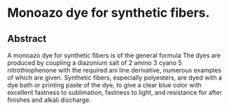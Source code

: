 # Monoazo dye for synthetic fibers.

## Abstract
A monoazo dye for synthetic fibers is of the general formula The dyes are produced by coupling a diazonium salt of 2 amino 3 cyano 5 nitrothiophenone with the required ani line derivative, numerous examples of which are given. Synthetic fibers, especially polyesters, are dyed with a dye bath or printing paste of the dye, to give a clear blue color with excellent fastness to sublimation, fastness to light, and resistance for after finishes and alkali discharge.